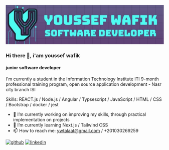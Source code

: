 ![junior software developer](https://raw.githubusercontent.com/youssefwt/youssefwt/main/bg.png)
### Hi there 👋, i'am youssef wafik
#### junior software developer


I'm currently a student in the Information Technology Institute ITI 9-month professional training program, open source application development - Nasr city branch ISI



Skills: REACT.js / Node.js / Angular / Typsescript / JavaScript / HTML / CSS / Bootstrap / docker / jest

- 🔭 I’m currently working on improving my skills, through practical implementation on projects 
- 🌱 I’m currently learning Next.js / Tailwind CSS 
- 📫 How to reach me: ywtalaat@gmail.com / +201030269259 


[<img src='https://cdn.jsdelivr.net/npm/simple-icons@3.0.1/icons/github.svg' alt='github' height='40'>](https://github.com/youssefwt)  [<img src='https://cdn.jsdelivr.net/npm/simple-icons@3.0.1/icons/linkedin.svg' alt='linkedin' height='40'>](https://www.linkedin.com/in/youssef-wafik/)  

